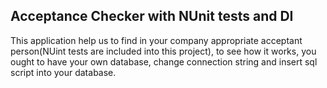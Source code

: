 ## Acceptance Checker with NUnit tests and DI
This application help us to find in your company appropriate acceptant person(NUint tests are included into this project), to see how it works, you ought to have your own database, change connection string and insert sql script into your database.

